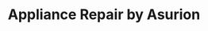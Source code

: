 ---
title: "Appliance Repair by Asurion"
url: /houston/appliance-repair-by-asurion-park-ten-place/
shop: Haushaltsgeräte
---